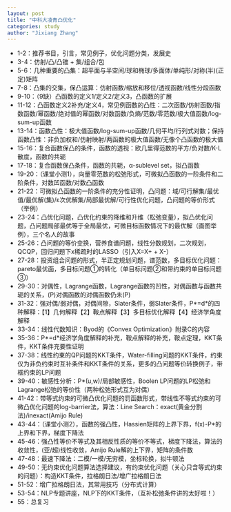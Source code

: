 ```yaml
---
layout: post
title: "中科大凌青凸优化"
categories: study
author: "Jixiang Zhang"
---
```


- 1-2：推荐书目，引言，常见例子，优化问题分类，发展史
- 3-4：仿射/凸/凸锥 + 集/组合/包
- 5-6：几种重要的凸集：超平面与半空间/球和椭球/多面体/单纯形/对称(半)(正定)矩阵
- 7-8：凸集的交集，保凸运算：仿射函数/缩放和移位/透视函数/线性分段函数
- 9-10：（9缺）凸函数的定义1/定义2/定义3，凸函数的扩展
- 11-12：凸函数定义2补充/定义4，常见例函数的凸性：二次函数/仿射函数/指数函数/幂函数/绝对值的幂函数/对数函数/负熵/范数/零范数/极大值函数/log-sum-up函数
- 13-14：函数凸性：极大值函数/log-sum-up函数/几何平均/行列式对数；保持函数凸性：非负加权和/仿射映射/两函数的极大值函数/无像个凸函数的极大值
- 15-16：复合函数保凸的条件，函数的透视：欧几里得范数的平方/负对数/K-L散度，函数的共轭
- 17-18：复合函数保凸条件，函数的共轭，α-sublevel set，拟凸函数
- 19-20：（课堂小测1），向量零范数的松弛形式，可微拟凸函数的一阶条件和二阶条件，对数凹函数/对数凸函数
- 21-22：可微拟凸函数的一阶条件的充分性证明，凸问题：域/可行解集/最优值/最优解(集)/ε次优解集/局部最优解/可行性优化问题，凸问题的等价形式（举例）
- 23-24：凸优化问题，凸优化约束的降维和升维（松弛变量），拟凸优化问题，凸问题局部最优等于全局最优，可微目标函数情况下的最优解（画图举例），三个名人的故事
- 25-26：凸问题的等价变换，营养食谱问题，线性分数规划，二次规划，QCQP，回归问题下x稀疏时的LASSO（引入X=X+ + X-）
- 27-28：投资组合问题的形式，半正定规划问题，谱范数，多目标优化问题：pareto最优面，多目标问题①的转化（单目标问题②和带约束的单目标问题③）
- 29-30：对偶性，Lagrange函数，Lagrange函数的凹性，对偶函数与函数共轭的关系，(P)对偶函数的对偶函数仍未(P)
- 31-32：强对偶/弱对偶，对偶间隙，Slater条件，弱Slater条件，P*=d*的四种解释：【1】几何解释【2】鞍点解释【3】多目标优化解释【4】经济学角度解释
- 33-34：线性代数知识：Byod的《Convex Optimization》附录C的内容
- 35-36：P*=d*经济学角度解释的补充，鞍点解释的补充，鞍点定理，KKT条件，KKT条件充要性证明
- 37-38：线性约束的QP问题的KKT条件，Water-filling问题的KKT条件，约束仅为非负约束时互补条件和KKT条件的关系，更多的凸问题等价转换例子，带框约束的LP问题
- 39-40：敏感性分析：P*(u,w)/局部敏感性，Boolen LP问题的LP松弛和Lagrange松弛的等价性（两种松弛形式互为对偶）
- 41-42：带等式约束的可微凸优化问题的罚函数形式，带线性不等式约束的可微凸优化问题的log-barrier法，算法：Line Search：exact(黄金分割法)/inexact(Amijo Rule)
- 43-44：（课堂小测2），函数的强凸性，Hassien矩阵的上界下界，f(x)-P*的上界和下界，梯度下降法
- 45-46：强凸性等价不等式及其相反性质的等价不等式，梯度下降法，算法的收敛性，(亚/超)线性收敛，Amijo Rule解的上下界，矩阵的条件数
- 47-48：最速下降法：二模/一模/无穷模，坐标轮换，拟牛顿法
- 49-50：无约束优化问题算法选择建议，有约束优化问题（关心只含等式约束的问题）：构造KKT条件，拉格朗日法/增广拉格朗日法
- 51-52：增广拉格朗日法，其常用技巧（分布式计算）
- 53-54：NLP专题讲座，NLP下的KKT条件，（互补松弛条件讲的太好啦！）
- 55：总复习
